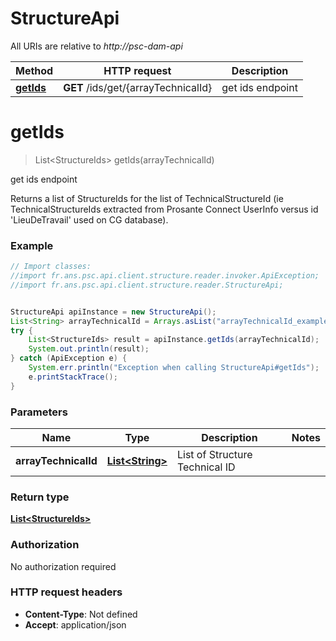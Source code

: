 # StructureApi

All URIs are relative to *http://psc-dam-api*

Method | HTTP request | Description
------------- | ------------- | -------------
[**getIds**](StructureApi.md#getIds) | **GET** /ids/get/{arrayTechnicalId} | get ids endpoint

<a name="getIds"></a>
# **getIds**
> List&lt;StructureIds&gt; getIds(arrayTechnicalId)

get ids endpoint

Returns a list of StructureIds for the list of TechnicalStructureId (ie TechnicalStructureIds extracted from Prosante Connect UserInfo versus id &#x27;LieuDeTravail&#x27; used on CG database).

### Example
```java
// Import classes:
//import fr.ans.psc.api.client.structure.reader.invoker.ApiException;
//import fr.ans.psc.api.client.structure.reader.StructureApi;


StructureApi apiInstance = new StructureApi();
List<String> arrayTechnicalId = Arrays.asList("arrayTechnicalId_example"); // List<String> | List of Structure Technical ID
try {
    List<StructureIds> result = apiInstance.getIds(arrayTechnicalId);
    System.out.println(result);
} catch (ApiException e) {
    System.err.println("Exception when calling StructureApi#getIds");
    e.printStackTrace();
}
```

### Parameters

Name | Type | Description  | Notes
------------- | ------------- | ------------- | -------------
 **arrayTechnicalId** | [**List&lt;String&gt;**](String.md)| List of Structure Technical ID |

### Return type

[**List&lt;StructureIds&gt;**](StructureIds.md)

### Authorization

No authorization required

### HTTP request headers

 - **Content-Type**: Not defined
 - **Accept**: application/json

